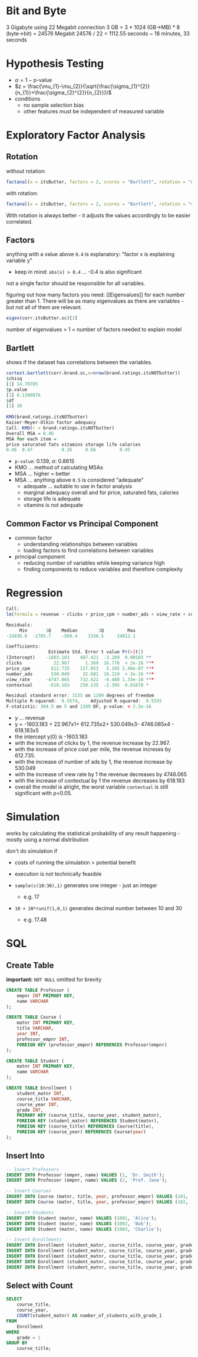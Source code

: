 # Bit and Byte
3 Gigabyte using 22 Megabit connection
3 GB = 3 * 1024 (GB->MB) * 8 (byte->bit) = 24576 Megabit
24576 / 22 = 1112.55 seconds ~ 18 minutes, 33 seconds

# Hypothesis Testing
- $\alpha = 1 - \text{p-value}$
- $z = \frac{\mu_{1}-\mu_{2}}{\sqrt{\frac{\sigma_{1}^{2}}{n_{1}}+\frac{\sigma_{2}^{2}}{n_{2}}}}$
- conditions
	- no sample selection bias
	- other features must be independent of measured variable

# Exploratory Factor Analysis
## Rotation
without rotation:
```r
factanal(x = itsButter, factors = 2, scores = "Bartlett", rotation = "none")
```

with rotation:
```r
factanal(x = itsButter, factors = 2, scores = "Bartlett", rotation = "varimax")
```

With rotation is always better - it adjusts the values accordingly to be easier correlated.
## Factors
anything with a value above `0.4` is explanatory: "factor x is explaining variable y"
- keep in mind: `abs(x) > 0.4` ... -0.4 is also significant

not a single factor should be responsible for all variables.

figuring out how many factors you need: [[Eigenvalues]] for each number greater than 1. There will be as many eigenvalues as there are variables - but not all of them are relevant.

```r
eigen(corr.itsButter.sc)[1]
```

number of eigenvalues > 1 = number of factors needed to explain model

## Bartlett
shows if the dataset has correlations between the variables.
```r
cortest.bartlett(corr.brand.sc,n=nrow(brand.ratings.itsNOTbutter))
$chisq
[1] 14.79785
$p.value
[1] 0.1396076
$df
[1] 10
	
KMO(brand.ratings.itsNOTbutter)
Kaiser-Meyer-Olkin factor adequacy
Call: KMO(r = brand.ratings.itsNOTbutter)
Overall MSA = 0.46
MSA for each item =
price saturated fats vitamins storage life calories
0.46  0.47           0.26     0.66         0.45
```

- `p-value`: 0.139, $\alpha$: 0.861S
- KMO ... method of calculating MSAs
- MSA ... higher = better
- MSA ... anything above `0.5` is considered "adequate"
	- adequate ... suitable to use in factor analysis
	- marginal adequacy overall and for price, saturated fats, calories
	- storage life is adequate
	- vitamins is not adequate

## Common Factor vs Principal Component
- common factor
	- understanding relationships between variables
	- loading factors to find correlations between variables
- principal component
	- reducing number of variables while keeping variance high
	- finding components to reduce variables and therefore complexity

# Regression
```r
Call:
lm(formula = revenue ~ clicks + price_cpm + number_ads + view_rate + contextual, data = site)

Residuals:
     Min       1Q    Median        3Q         Max
-14836.6  -1705.7    -569.4    1336.5     24812.1

Coefficients:
                Estimate Std. Error t value Pr(>|t|)
(Intercept)    -1603.183    487.421  -3.289  0.00103 **
clicks            22.967      1.369  16.776  < 2e-16 ***
price_cpm        612.735    117.953   5.195 2.40e-07 ***
number_ads       530.049     32.681  16.219  < 2e-16 ***
view_rate      -4747.065    732.422  -6.480 1.33e-10 ***
contextual      -618.183    258.135  -2.395  0.01678 *

Residual standard error: 3135 on 1209 degrees of freedom
Multiple R-squared:  0.5574,    Adjusted R-squared:  0.5555
F-statistic: 304.5 on 5 and 1209 DF, p-value: < 2.2e-16
```

- y ... revenue
- y = -1603.183 + 22.967x1+ 612.735x2+ 530.049x3- 4746.065x4 - 618.183x5
- the intercept y(0) is -1603.183
- with the increase of clicks by 1, the revenue increase by 22.967.
- with the increase of price cost per mile, the revenue increses by 612.735.
- with the increase of number of ads by 1, the revenue increase by 530.049
- with the increase of view rate by 1 the revenue decreases by 4746.065
- with the increase of contextual by 1 the revenue decreases by 618.183
- overall the model is alright, the worst variable `contextual` is still significant with p<0.05.

# Simulation
works by calculating the statistical probability of any result happening - mostly using a normal distribution

don't do simulation if
- costs of running the simulation > potential benefit
- execution is not technically feasible

- `sample(c(10:30),1)` generates one integer - just an integer 
	- e.g. 17
- `10 + 20*runif(1,0,1)` generates decimal number between 10 and 30 
	- e.g. 17.48

# SQL

## Create Table
**important:** `NOT NULL` omitted for brevity
```sql
CREATE TABLE Professor (
    empnr INT PRIMARY KEY,
    name VARCHAR
);

CREATE TABLE Course (
    matnr INT PRIMARY KEY,
    title VARCHAR,
    year INT,
    professor_empnr INT,
    FOREIGN KEY (professor_empnr) REFERENCES Professor(empnr)
);

CREATE TABLE Student (
    matnr INT PRIMARY KEY,
    name VARCHAR
);

CREATE TABLE Enrollment (
    student_matnr INT,
    course_title VARCHAR,
    course_year INT,
    grade INT,
    PRIMARY KEY (course_title, course_year, student_matnr),
    FOREIGN KEY (student_matnr) REFERENCES Student(matnr),
    FOREIGN KEY (course_title) REFERENCES Course(title),
    FOREIGN KEY (course_year) REFERENCES Course(year)
);
```

## Insert Into
```sql
-- Insert Professors
INSERT INTO Professor (empnr, name) VALUES (1, 'Dr. Smith');
INSERT INTO Professor (empnr, name) VALUES (2, 'Prof. Jane');

-- Insert Courses
INSERT INTO Course (matnr, title, year, professor_empnr) VALUES (101, 'Mathematics', 2023, 1);
INSERT INTO Course (matnr, title, year, professor_empnr) VALUES (102, 'Physics', 2023, 2);

-- Insert Students
INSERT INTO Student (matnr, name) VALUES (1001, 'Alice');
INSERT INTO Student (matnr, name) VALUES (1002, 'Bob');
INSERT INTO Student (matnr, name) VALUES (1003, 'Charlie');

-- Insert Enrollments
INSERT INTO Enrollment (student_matnr, course_title, course_year, grade) VALUES (1001, 'Mathematics', 2023, 1);
INSERT INTO Enrollment (student_matnr, course_title, course_year, grade) VALUES (1002, 'Mathematics', 2023, 1);
INSERT INTO Enrollment (student_matnr, course_title, course_year, grade) VALUES (1003, 'Mathematics', 2023, 2);
INSERT INTO Enrollment (student_matnr, course_title, course_year, grade) VALUES (1001, 'Physics', 2023, 1);
INSERT INTO Enrollment (student_matnr, course_title, course_year, grade) VALUES (1002, 'Physics', 2023, 2);
```

## Select with Count
```sql
SELECT
	course_title,
	course_year,
    COUNT(student_matnr) AS number_of_students_with_grade_1
FROM
    Enrollment
WHERE
	grade = 1
GROUP BY
    course_title;
```



